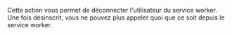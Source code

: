 Cette action vous permet de déconnecter l'utilisateur du service worker. Une fois désinscrit, vous ne pouvez plus appeler quoi que ce soit depuis le service worker.